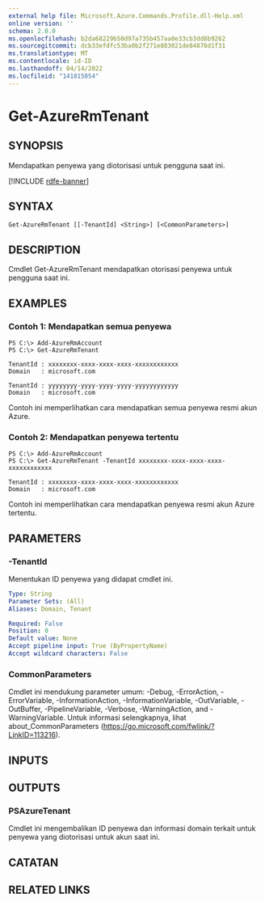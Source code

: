 ```yaml
---
external help file: Microsoft.Azure.Commands.Profile.dll-Help.xml
online version: ''
schema: 2.0.0
ms.openlocfilehash: b2da68229b50d97a735b457aa0e33cb3dd8b9262
ms.sourcegitcommit: dcb33efdfc53ba0b2f271e883021de84878d1f31
ms.translationtype: MT
ms.contentlocale: id-ID
ms.lasthandoff: 04/14/2022
ms.locfileid: "141815054"
---
```

# Get-AzureRmTenant

## SYNOPSIS
Mendapatkan penyewa yang diotorisasi untuk pengguna saat ini.

[!INCLUDE [rdfe-banner](../../includes/rdfe-banner.md)]

## SYNTAX

```
Get-AzureRmTenant [[-TenantId] <String>] [<CommonParameters>]
```

## DESCRIPTION
Cmdlet Get-AzureRmTenant mendapatkan otorisasi penyewa untuk pengguna saat ini.

## EXAMPLES

### Contoh 1: Mendapatkan semua penyewa
```
PS C:\> Add-AzureRmAccount
PS C:\> Get-AzureRmTenant

TenantId : xxxxxxxx-xxxx-xxxx-xxxx-xxxxxxxxxxxx
Domain   : microsoft.com

TenantId : yyyyyyyy-yyyy-yyyy-yyyy-yyyyyyyyyyyy
Domain   : microsoft.com
```

Contoh ini memperlihatkan cara mendapatkan semua penyewa resmi akun Azure.

### Contoh 2: Mendapatkan penyewa tertentu
```
PS C:\> Add-AzureRmAccount
PS C:\> Get-AzureRmTenant -TenantId xxxxxxxx-xxxx-xxxx-xxxx-xxxxxxxxxxxx

TenantId : xxxxxxxx-xxxx-xxxx-xxxx-xxxxxxxxxxxx
Domain   : microsoft.com
```

Contoh ini memperlihatkan cara mendapatkan penyewa resmi akun Azure tertentu.

## PARAMETERS

### -TenantId
Menentukan ID penyewa yang didapat cmdlet ini.

```yaml
Type: String
Parameter Sets: (All)
Aliases: Domain, Tenant

Required: False
Position: 0
Default value: None
Accept pipeline input: True (ByPropertyName)
Accept wildcard characters: False
```

### CommonParameters
Cmdlet ini mendukung parameter umum: -Debug, -ErrorAction, -ErrorVariable, -InformationAction, -InformationVariable, -OutVariable, -OutBuffer, -PipelineVariable, -Verbose, -WarningAction, and -WarningVariable. Untuk informasi selengkapnya, lihat about_CommonParameters (https://go.microsoft.com/fwlink/?LinkID=113216).

## INPUTS

## OUTPUTS

### PSAzureTenant
Cmdlet ini mengembalikan ID penyewa dan informasi domain terkait untuk penyewa yang diotorisasi untuk akun saat ini.

## CATATAN

## RELATED LINKS

